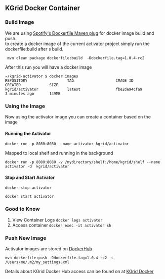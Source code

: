 
## KGrid Docker Container


### Build Image
We are using [Spotify's Dockerfile Maven plug](https://github.com/spotify/dockerfile-maven) for docker image build and push.  
to create a docker image of the current activator project simply run the dockerfile:build after s build.  

``` mvn clean package dockerfile:build  -Ddockerfile.tag=1.0.4-rc2```

After this run you will have a docker image 
```
~/kgrid-activator $ docker images
REPOSITORY                  TAG                   IMAGE ID            CREATED             SIZE
kgrid/activator             latest                fbe2de94cfa9        3 minutes ago       149MB

```
### Using the Image
Now using the activator image you can create a container based on the image

#### Running the Activator 

```docker run -p 8080:8080 --name activator kgrid/activator```

Mapped to local shelf and running in the background

```docker run -p 8080:8080 -v /mydirectory/shelf:/home/kgrid/shelf --name activator -d  kgrid/activator ```

#### Stop and Start Actvator

```docker stop activator```

```docker start activator```


### Good to Know

1. View Container Logs  ```docker logs activator```
1. Access container ```docker exec -it activator sh```

### Push New Image

Activator images are stored on [DockerHub](https://cloud.docker.com/u/kgrid/repository/docker/kgrid/activator) 

```mvn dockerfile:push -Ddockerfile.tag=1.0.4-rc2 -s /Users/me/.m2/my_settings.xml ```

Details about KGrid Docker Hub access can be found on at [KGrid Docker](https://github.com/kgrid/kgrid-config/wiki/docker)


